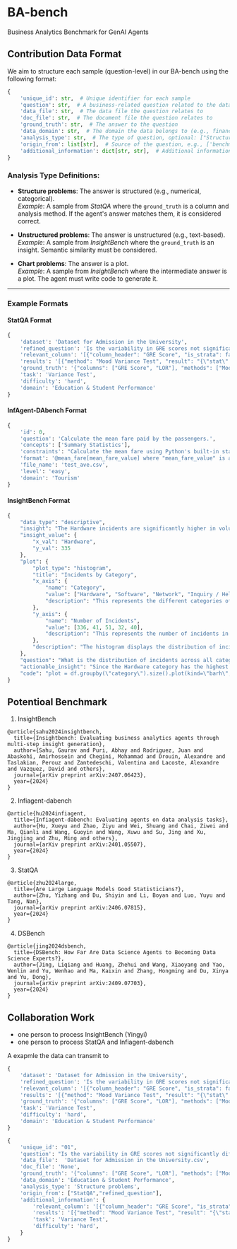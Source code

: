 # BA-bench
Business Analytics Benchmark for GenAI Agents

## Contribution Data Format

We aim to structure each sample (question-level) in our BA-bench using the following format:

```python
{
    'unique_id': str,  # Unique identifier for each sample
    'question': str,  # A business-related question related to the data
    'data_file': str,  # The data file the question relates to
    'doc_file': str,  # The document file the question relates to
    'ground_truth': str,  # The answer to the question
    'data_domain': str,  # The domain the data belongs to (e.g., finance, education)
    'analysis_type': str,  # The type of question, optional: ["Structure problems", "Unstructured problems", "Chart problems"]
    'origin_from': list[str],  # Source of the question, e.g., ['benchmark name', 'question column']
    'additional_information': dict[str, str],  # Additional information such as code, statistical results, etc.
}
```

### Analysis Type Definitions:
- **Structure problems**: The answer is structured (e.g., numerical, categorical).  
  *Example*: A sample from *StatQA* where the `ground_truth` is a column and analysis method. If the agent's answer matches them, it is considered correct.
  
- **Unstructured problems**: The answer is unstructured (e.g., text-based).  
  *Example*: A sample from *InsightBench* where the `ground_truth` is an insight. Semantic similarity must be considered.
  
- **Chart problems**: The answer is a plot.  
  *Example*: A sample from *InsightBench* where the intermediate answer is a plot. The agent must write code to generate it.

---

### Example Formats

#### **StatQA Format**
```python
{
    'dataset': 'Dataset for Admission in the University',
    'refined_question': 'Is the variability in GRE scores not significantly different from that in Letter of Recommendation?',
    'relevant_column': '[{"column_header": "GRE Score", "is_strata": false, "is_control": false}, {"column_header": "LOR", "is_strata": false, "is_control": false}]',
    'results': '[{"method": "Mood Variance Test", "result": "{\"stat\": 0.0, \"p value\": 1.0}", "conclusion": "Variance not significantly different between them"}, {"method": "Levene Test", "result": "{\"stat\": 735.69701, \"p value\": 0.0}", "conclusion": "Variance significantly different between them"}]',
    'ground_truth': '{"columns": ["GRE Score", "LOR"], "methods": ["Mood Variance Test", "Levene Test"]}',
    'task': 'Variance Test',
    'difficulty': 'hard',
    'domain': 'Education & Student Performance'
}
```

#### **InfAgent-DAbench Format**
```python
{
    'id': 0,
    'question': 'Calculate the mean fare paid by the passengers.',
    'concepts': ['Summary Statistics'],
    'constraints': "Calculate the mean fare using Python's built-in statistics module or an appropriate method in pandas. Round off the answer to two decimal places.",
    'format': '@mean_fare[mean_fare_value] where "mean_fare_value" is a floating-point number rounded to two decimal places.',
    'file_name': 'test_ave.csv',
    'level': 'easy',
    'domain': 'Tourism'
}
```

#### **InsightBench Format**
```python
{
    "data_type": "descriptive",
    "insight": "The Hardware incidents are significantly higher in volume than others",
    "insight_value": {
        "x_val": "Hardware",
        "y_val": 335
    },
    "plot": {
        "plot_type": "histogram",
        "title": "Incidents by Category",
        "x_axis": {
            "name": "Category",
            "value": ["Hardware", "Software", "Network", "Inquiry / Help", "Database"],
            "description": "This represents the different categories of incidents."
        },
        "y_axis": {
            "name": "Number of Incidents",
            "value": [336, 41, 51, 32, 40],
            "description": "This represents the number of incidents in each category."
        },
        "description": "The histogram displays the distribution of incidents across different categories. Each bar represents a category, and the length of the bar corresponds to the number of incidents in that category. The 'Hardware' category has the highest number of incidents."
    },
    "question": "What is the distribution of incidents across all categories?",
    "actionable_insight": "Since the Hardware category has the highest number of incidents, it may be beneficial to allocate more resources or provide additional training to the team handling these incidents.",
    "code": "plot = df.groupby(\"category\").size().plot(kind=\"barh\", color=sns.palettes.mpl_palette(\"Dark2\"))\n\nfig = plt.gcf()\n\nfor i in plot.patches:\n    x_value = i.get_width()\n    y_value = i.get_y() + i.get_height() / 2\n    label = \"{:.1f}\".format(x_value)\n    plt.annotate(label, (x_value, y_value), xytext=(-10, 0), textcoords=\"offset points\", ha='right', va='center')\n\nplt.title('Incidents Distribution by Category')\nplt.xlabel('Category')\nplt.ylabel('Number of Incidents')\nplt.show()"
}
```


## Potentioal Benchmark

1. InsightBench
```
@article{sahu2024insightbench,
  title={Insightbench: Evaluating business analytics agents through multi-step insight generation},
  author={Sahu, Gaurav and Puri, Abhay and Rodriguez, Juan and Abaskohi, Amirhossein and Chegini, Mohammad and Drouin, Alexandre and Taslakian, Perouz and Zantedeschi, Valentina and Lacoste, Alexandre and Vazquez, David and others},
  journal={arXiv preprint arXiv:2407.06423},
  year={2024}
}
```
2. Infiagent-dabench
```
@article{hu2024infiagent,
  title={Infiagent-dabench: Evaluating agents on data analysis tasks},
  author={Hu, Xueyu and Zhao, Ziyu and Wei, Shuang and Chai, Ziwei and Ma, Qianli and Wang, Guoyin and Wang, Xuwu and Su, Jing and Xu, Jingjing and Zhu, Ming and others},
  journal={arXiv preprint arXiv:2401.05507},
  year={2024}
}
```

3. StatQA
```
@article{zhu2024large,
  title={Are Large Language Models Good Statisticians?},
  author={Zhu, Yizhang and Du, Shiyin and Li, Boyan and Luo, Yuyu and Tang, Nan},
  journal={arXiv preprint arXiv:2406.07815},
  year={2024}
}
```

4. DSBench
```
@article{jing2024dsbench,
  title={DSBench: How Far Are Data Science Agents to Becoming Data Science Experts?},
  author={Jing, Liqiang and Huang, Zhehui and Wang, Xiaoyang and Yao, Wenlin and Yu, Wenhao and Ma, Kaixin and Zhang, Hongming and Du, Xinya and Yu, Dong},
  journal={arXiv preprint arXiv:2409.07703},
  year={2024}
}
```

## Collaboration Work
* one person to process InsightBench (Yingyi)
* one person to process StatQA and Infiagent-dabench

A exapmle the data can transmit to
```python
{
    'dataset': 'Dataset for Admission in the University',
    'refined_question': 'Is the variability in GRE scores not significantly different from that in Letter of Recommendation?',
    'relevant_column': '[{"column_header": "GRE Score", "is_strata": false, "is_control": false}, {"column_header": "LOR", "is_strata": false, "is_control": false}]',
    'results': '[{"method": "Mood Variance Test", "result": "{\"stat\": 0.0, \"p value\": 1.0}", "conclusion": "Variance not significantly different between them"}, {"method": "Levene Test", "result": "{\"stat\": 735.69701, \"p value\": 0.0}", "conclusion": "Variance significantly different between them"}]',
    'ground_truth': '{"columns": ["GRE Score", "LOR"], "methods": ["Mood Variance Test", "Levene Test"]}',
    'task': 'Variance Test',
    'difficulty': 'hard',
    'domain': 'Education & Student Performance'
}
```

```python
{
    'unique_id': "01", 
    'question': "Is the variability in GRE scores not significantly different from that in Letter of Recommendation?",  
    'data_file':  'Dataset for Admission in the University.csv',
    'doc_file': 'None',  
    'ground_truth': '{"columns": ["GRE Score", "LOR"], "methods": ["Mood Variance Test", "Levene Test"]}', 
    'data_domain': 'Education & Student Performance', 
    'analysis_type': 'Structure problems',  
    'origin_from': ["StatQA","refined_question"], 
    'additional_information': {
        'relevant_column': '[{"column_header": "GRE Score", "is_strata": false, "is_control": false}, {"column_header": "LOR", "is_strata": false, "is_control": false}]',
        'results': '[{"method": "Mood Variance Test", "result": "{\"stat\": 0.0, \"p value\": 1.0}", "conclusion": "Variance not significantly different between them"}, {"method": "Levene Test", "result": "{\"stat\": 735.69701, \"p value\": 0.0}", "conclusion": "Variance significantly different between them"}]',
        'task': 'Variance Test',
        'difficulty': 'hard',
    }
}
```